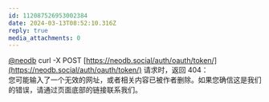 ```yaml
---
id: 112087526953002384
date: 2024-03-13T08:52:10.316Z
reply: true
media_attachments: 0
---
```


[@neodb](https://mastodon.social/@neodb) curl -X POST [https://neodb.social/auth/oauth/token/](https://neodb.social/auth/oauth/token/) 请求时，返回 404：  
您可能输入了一个无效的网址，或者相关内容已被作者删除。如果您确信这是我们的错误，请通过页面底部的链接联系我们。

